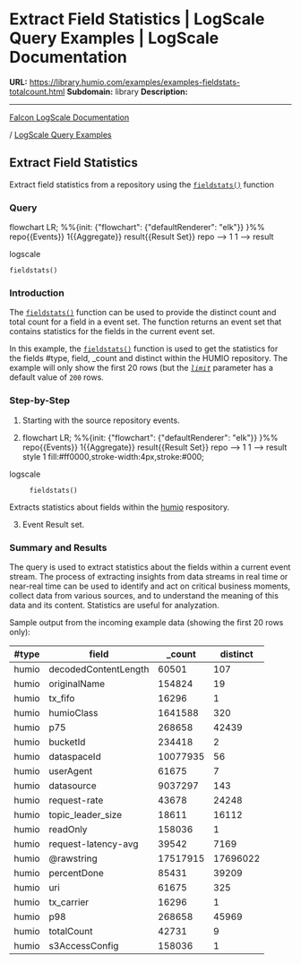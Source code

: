# Extract Field Statistics | LogScale Query Examples | LogScale Documentation

**URL:** https://library.humio.com/examples/examples-fieldstats-totalcount.html
**Subdomain:** library
**Description:** 

---

[Falcon LogScale Documentation](https://library.humio.com)

/ [LogScale Query Examples](examples.html)

## Extract Field Statistics

Extract field statistics from a repository using the [`fieldstats()`](https://library.humio.com/data-analysis/functions-fieldstats.html) function 

### Query

flowchart LR; %%{init: {"flowchart": {"defaultRenderer": "elk"}} }%% repo{{Events}} 1{{Aggregate}} result{{Result Set}} repo --> 1 1 --> result

logscale
    
    
    fieldstats()

### Introduction

The [`fieldstats()`](https://library.humio.com/data-analysis/functions-fieldstats.html) function can be used to provide the distinct count and total count for a field in a event set. The function returns an event set that contains statistics for the fields in the current event set. 

In this example, the [`fieldstats()`](https://library.humio.com/data-analysis/functions-fieldstats.html) function is used to get the statistics for the fields #type, field, _count and distinct within the HUMIO repository. The example will only show the first 20 rows (but the [_`limit`_](https://library.humio.com/data-analysis/functions-fieldstats.html#query-functions-fieldstats-limit) parameter has a default value of `200` rows. 

### Step-by-Step

  1. Starting with the source repository events.

  2. flowchart LR; %%{init: {"flowchart": {"defaultRenderer": "elk"}} }%% repo{{Events}} 1{{Aggregate}} result{{Result Set}} repo --> 1 1 --> result style 1 fill:#ff0000,stroke-width:4px,stroke:#000;

logscale
         
         fieldstats()

Extracts statistics about fields within the [humio](https://library.humio.com/logscale-repo-schema/logscale-repo-schema-humio.html) respository. 

  3. Event Result set.




### Summary and Results

The query is used to extract statistics about the fields within a current event stream. The process of extracting insights from data streams in real time or near-real time can be used to identify and act on critical business moments, collect data from various sources, and to understand the meaning of this data and its content. Statistics are useful for analyzation. 

Sample output from the incoming example data (showing the first 20 rows only): 

#type| field| _count| distinct  
---|---|---|---  
humio| decodedContentLength| 60501| 107  
humio| originalName| 154824| 19  
humio| tx_fifo| 16296| 1  
humio| humioClass| 1641588| 320  
humio| p75| 268658| 42439  
humio| bucketId| 234418| 2  
humio| dataspaceId| 10077935| 56  
humio| userAgent| 61675| 7  
humio| datasource| 9037297| 143  
humio| request-rate| 43678| 24248  
humio| topic_leader_size| 18611| 16112  
humio| readOnly| 158036| 1  
humio| request-latency-avg| 39542| 7169  
humio| @rawstring| 17517915| 17696022  
humio| percentDone| 85431| 39209  
humio| uri| 61675| 325  
humio| tx_carrier| 16296| 1  
humio| p98| 268658| 45969  
humio| totalCount| 42731| 9  
humio| s3AccessConfig| 158036| 1
